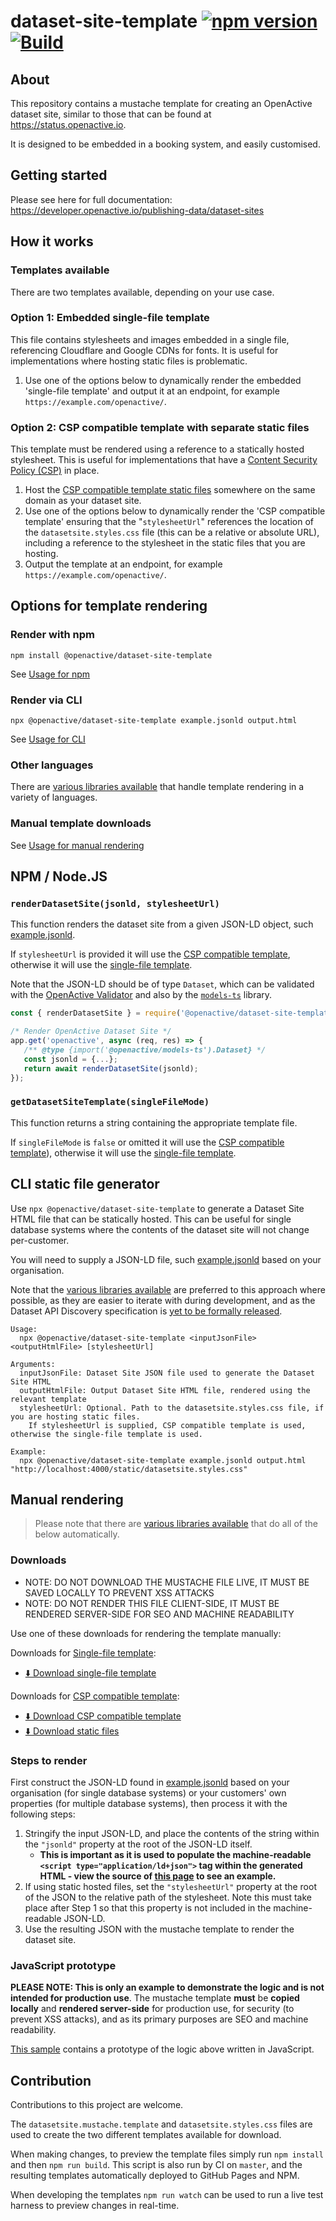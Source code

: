 # dataset-site-template [![npm version](https://img.shields.io/npm/v/@openactive/dataset-site-template)](https://www.npmjs.com/package/@openactive/dataset-site-template) [![Build](https://github.com/openactive/dataset-site-template/actions/workflows/deploy.yml/badge.svg?branch=master)](https://github.com/openactive/dataset-site-template/actions/workflows/deploy.yml)

## About
This repository contains a mustache template for creating an OpenActive dataset site, similar to those that can be found at https://status.openactive.io.

It is designed to be embedded in a booking system, and easily customised.

## Getting started

Please see here for full documentation: https://developer.openactive.io/publishing-data/dataset-sites

## How it works

### Templates available

There are two templates available, depending on your use case.

### Option 1: Embedded single-file template
This file contains stylesheets and images embedded in a single file, referencing Cloudflare and Google CDNs for fonts. It is useful for implementations where hosting static files is problematic.

1. Use one of the options below to dynamically render the embedded 'single-file template' and output it at an endpoint, for example `https://example.com/openactive/`.

### Option 2: CSP compatible template with separate static files
This template must be rendered using a reference to a statically hosted stylesheet. This is useful for implementations that have a [Content Security Policy (CSP)](https://developer.mozilla.org/en-US/docs/Web/HTTP/CSP) in place.

1. Host the [CSP compatible template static files](https://openactive.io/dataset-site-template/datasetsite-csp.static.zip) somewhere on the same domain as your dataset site.
2. Use one of the options below to dynamically render the 'CSP compatible template' ensuring that the "`stylesheetUrl`" references the location of the `datasetsite.styles.css` file (this can be a relative or absolute URL), including a reference to the stylesheet in the static files that you are hosting. 
3. Output the template at an endpoint, for example `https://example.com/openactive/`. 


## Options for template rendering

### Render with npm
```
npm install @openactive/dataset-site-template
```

See [Usage for npm](#npm--nodejs)

### Render via CLI
```
npx @openactive/dataset-site-template example.jsonld output.html
```

See [Usage for CLI](#cli-static-file-generator)

### Other languages

There are [various libraries available](https://developer.openactive.io/publishing-data/dataset-sites#.net-php-ruby-and-javascript-typescript-libraries) that handle template rendering in a variety of languages.

### Manual template downloads

See [Usage for manual rendering](#manual-rendering)


## NPM / Node.JS

### `renderDatasetSite(jsonld, stylesheetUrl)`

This function renders the dataset site from a given JSON-LD object, such [example.jsonld](https://validator.openactive.io/?url=https%3A%2F%2Fopenactive.io%2Fdataset-site-template%2Fexample.jsonld&version=2.x&validationMode=DatasetSite).

If `stylesheetUrl` is provided it will use the [CSP compatible template](#option-2-csp-compatible-template-with-separate-static-files), otherwise it will use the [single-file template](#option-1-embedded-single-file-template).

Note that the JSON-LD should be of type `Dataset`, which can be validated with the [OpenActive Validator](https://validator.openactive.io/?url=https%3A%2F%2Fopenactive.io%2Fdataset-site-template%2Fexample.jsonld&version=2.x&validationMode=DatasetSite) and also by the [`models-ts`](https://github.com/openactive/models-ts) library.

```js
const { renderDatasetSite } = require('@openactive/dataset-site-template');

/* Render OpenActive Dataset Site */
app.get('openactive', async (req, res) => {
   /** @type {import('@openactive/models-ts').Dataset} */
   const jsonld = {...};
   return await renderDatasetSite(jsonld);
});
```

### `getDatasetSiteTemplate(singleFileMode)`

This function returns a string containing the appropriate template file.

If `singleFileMode` is `false` or omitted it will use the [CSP compatible template](#option-2-csp-compatible-template-with-separate-static-files)), otherwise it will use the [single-file template](#option-1-embedded-single-file-template).


## CLI static file generator
Use `npx @openactive/dataset-site-template` to generate a Dataset Site HTML file that can be statically hosted. This can be useful for single database systems where the contents of the dataset site will not change per-customer.

You will need to supply a JSON-LD file, such [example.jsonld](https://validator.openactive.io/?url=https%3A%2F%2Fopenactive.io%2Fdataset-site-template%2Fexample.jsonld&version=2.x&validationMode=DatasetSite) based on your organisation.

Note that the [various libraries available](https://developer.openactive.io/publishing-data/dataset-sites#.net-php-ruby-and-javascript-typescript-libraries) are preferred to this approach where possible, as they are easier to iterate with during development, and as the Dataset API Discovery specification is [yet to be formally released](https://developer.openactive.io/publishing-data/dataset-sites#what-is-a-dataset-site).

```
Usage:
  npx @openactive/dataset-site-template <inputJsonFile> <outputHtmlFile> [stylesheetUrl]

Arguments:
  inputJsonFile: Dataset Site JSON file used to generate the Dataset Site HTML
  outputHtmlFile: Output Dataset Site HTML file, rendered using the relevant template
  stylesheetUrl: Optional. Path to the datasetsite.styles.css file, if you are hosting static files. 
    If stylesheetUrl is supplied, CSP compatible template is used, otherwise the single-file template is used.

Example:
  npx @openactive/dataset-site-template example.jsonld output.html "http://localhost:4000/static/datasetsite.styles.css"
```

## Manual rendering

> Please note that there are [various libraries available](https://developer.openactive.io/publishing-data/dataset-sites#.net-php-ruby-and-javascript-typescript-libraries) that do all of the below automatically.

### Downloads

- NOTE: DO NOT DOWNLOAD THE MUSTACHE FILE LIVE, IT MUST BE SAVED LOCALLY TO PREVENT XSS ATTACKS
- NOTE: DO NOT RENDER THIS FILE CLIENT-SIDE, IT MUST BE RENDERED SERVER-SIDE FOR SEO AND MACHINE READABILITY

Use one of these downloads for rendering the template manually:

Downloads for [Single-file template](#option-1-embedded-single-file-template):

  - [⬇️  Download single-file template](https://openactive.io/dataset-site-template/datasetsite.mustache)

Downloads for [CSP compatible template](#option-2-csp-compatible-template-with-separate-static-files):

  - [⬇️  Download CSP compatible template](https://openactive.io/dataset-site-template/datasetsite-csp.mustache)
  - [⬇️  Download static files](https://openactive.io/dataset-site-template/datasetsite-csp.static.zip)


### Steps to render

First construct the JSON-LD found in [example.jsonld](https://openactive.io/dataset-site-template/example.jsonld) based on your organisation (for single database systems) or your customers' own properties (for multiple database systems), then process it with the following steps:

1. Stringify the input JSON-LD, and place the contents of the string within the `"jsonld"` property at the root of the JSON-LD itself.
   - **This is important as it is used to populate the machine-readable `<script type="application/ld+json">` tag within the generated HTML - view the source of [this page](https://reference-implementation.openactive.io/OpenActive) to see an example.**
2. If using static hosted files, set the `"stylesheetUrl"` property at the root of the JSON to the relative path of the stylesheet. Note this must take place after Step 1 so that this property is not included in the machine-readable JSON-LD.
3. Use the resulting JSON with the mustache template to render the dataset site.

### JavaScript prototype
**PLEASE NOTE: This is only an example to demonstrate the logic and is not intended for production use**. The mustache template **must** be **copied locally** and **rendered server-side** for production use, for security (to prevent XSS attacks), and as its primary purposes are SEO and machine readability.

[This sample](https://jsfiddle.net/nickevansuk/msby0vqg/) contains a prototype of the logic above written in JavaScript.

## Contribution

Contributions to this project are welcome.

The `datasetsite.mustache.template` and `datasetsite.styles.css` files are used to create the two different templates available for download.

When making changes, to preview the template files simply run `npm install` and then `npm run build`. This script is also run by CI on `master`, and the resulting templates automatically deployed to GitHub Pages and NPM.

When developing the templates `npm run watch` can be used to run a live test harness to preview changes in real-time.
